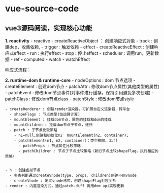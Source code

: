 # vue-source-code


## vue3源码阅读，实现核心功能


 **1. reactivity**
    - reactive
      - createReactiveObject ： 创建响应式对象
      - track : 创建dep，收集依赖,
      - trigger : 触发依赖
    - effect
      - createReactiveEffect : 创建响应式effect
      - run : 执行effect
      - stop : 停止effect
      - scheduler : 调用run，更新数据
    - ref
    - computed
    - watch
    - watchEffect

 响应式流程：

 **2. runtime-dom & runtime-core**
    - nodeOptions : dom 节点选项
      - createElement : 创建dom节点
      - patchAttr :  修改dom节点属性(其他类型的属性)
      - patchEvent : 修改dom节点事件(对事件进行缓存，保持引用避免多次创建)
      - patchClass : 修改dom节点class
      - patchStyle : 修改dom节点style

    - createRenderer : 创建render渲染器，可扩展自定义渲染器，跨平台
      - shapeFlags : 节点类型(位运算计算)
      - mountElement : 挂载dom节点，属性的挂载和dom的挂载
      - mountChildren : 挂载dom节点子节点，递归
      - patch : 子节点比较策略
        - n1=null,创建和初始化n2  mountElement(n2, container);
        - patchElement(n1, n2, container)：类型相同，diff
          - patchProps : 节点属性比较策略
          - patchChildren : 节点子节点比较策略（新旧节点比较shapeFlag，执行相应的策略）


    - h : 创建虚拟节点
      - 多态判断通过createVnode(type, props, children)创建不同vnode
      - createVnode : 定义vnode格式，创建shapeFlag对应关系
    - render : 内置渲染方式，通过patch-diff 调用dom api实现更新
    